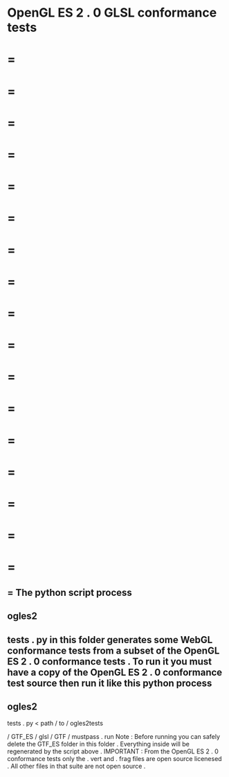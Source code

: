 OpenGL
ES
2
.
0
GLSL
conformance
tests
=
=
=
=
=
=
=
=
=
=
=
=
=
=
=
=
=
=
=
=
=
=
=
=
=
=
=
=
=
=
=
=
=
=
=
=
The
python
script
process
-
ogles2
-
tests
.
py
in
this
folder
generates
some
WebGL
conformance
tests
from
a
subset
of
the
OpenGL
ES
2
.
0
conformance
tests
.
To
run
it
you
must
have
a
copy
of
the
OpenGL
ES
2
.
0
conformance
test
source
then
run
it
like
this
python
process
-
ogles2
-
tests
.
py
<
path
/
to
/
ogles2tests
>
/
GTF_ES
/
glsl
/
GTF
/
mustpass
.
run
Note
:
Before
running
you
can
safely
delete
the
GTF_ES
folder
in
this
folder
.
Everything
inside
will
be
regenerated
by
the
script
above
.
IMPORTANT
:
From
the
OpenGL
ES
2
.
0
conformance
tests
only
the
.
vert
and
.
frag
files
are
open
source
licenesed
.
All
other
files
in
that
suite
are
not
open
source
.
